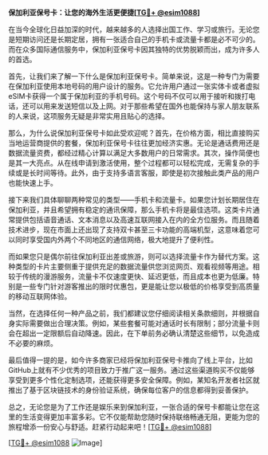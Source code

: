 **保加利亚保号卡：让您的海外生活更便捷[[TG💪+ @esim1088](https://t.me/s/esim1088)]**

在当今全球化日益加深的时代，越来越多的人选择出国工作、学习或旅行。无论您是短期访问还是长期定居，拥有一张适合自己的手机卡或流量卡都是必不可少的。而在众多国际通信服务中，保加利亚保号卡因其独特的优势脱颖而出，成为许多人的首选。

首先，让我们来了解一下什么是保加利亚保号卡。简单来说，这是一种专门为需要在保加利亚使用本地号码的用户设计的服务。它允许用户通过一张实体卡或者虚拟eSIM卡获得一个属于保加利亚的手机号码。这个号码不仅可以用于接听和拨打电话，还可以用来发送短信以及上网。对于那些希望在国外也能保持与家人朋友联系的人来说，这项服务无疑是非常实用且贴心的选择。

那么，为什么说保加利亚保号卡如此受欢迎呢？首先，在价格方面，相比直接购买当地运营商提供的套餐，保加利亚保号卡往往更加经济实惠。无论是通话费用还是数据流量资费，都经过精心计算以满足大多数用户的日常需求。其次，操作简便也是其一大亮点。从在线申请到激活使用，整个过程都可以轻松完成，无需复杂的手续或是长时间等待。此外，由于支持多语言客服，即使是初次接触此类产品的用户也能快速上手。

接下来我们具体聊聊两种常见的类型——手机卡和流量卡。如果您计划长期居住在保加利亚，并且希望拥有稳定的通讯保障，那么手机卡将是最佳选项。这类卡片通常提供包括语音通话、文本消息以及高速互联网接入在内的全方位服务。而且随着技术进步，现在市面上还出现了支持双卡甚至三卡功能的高端机型，这意味着您可以同时享受国内外两个不同地区的通信网络，极大地提升了便利性。

而如果您只是偶尔前往保加利亚出差或旅游，则可以选择流量卡作为替代方案。这种类型的卡片主要侧重于提供充足的数据流量供您浏览网页、观看视频等用途。相较于传统的漫游服务，流量卡不仅速度更快、延迟更低，而且成本也更为低廉。特别是一些专门针对游客推出的限时优惠包，更是能让您以极低的价格享受到高质量的移动互联网体验。

当然，在选择任何一种产品之前，我们都建议您仔细阅读相关条款细则，并根据自身实际需要做出合理决策。例如，某些套餐可能对通话时长有限制；部分流量卡则会在超出一定限额后自动降速。因此，在下单前务必确认清楚这些细节，以免造成不必要的麻烦。

最后值得一提的是，如今许多商家已经将保加利亚保号卡推向了线上平台，比如GitHub上就有不少优秀的项目致力于推广这一服务。通过这些渠道购买不仅能够享受到更多个性化定制选项，还能获得更多安全保障。例如，某知名开发者社区就推出了基于区块链技术的身份验证系统，确保每位客户的信息都得到妥善保护。

总之，无论您是为了工作还是娱乐来到保加利亚，一张合适的保号卡都能让您在这里的生活变得更加丰富多彩。它不仅能帮助您随时保持联络畅通无阻，更能为您的旅程增添一份安心与舒适。赶紧行动起来吧！[[TG💪+ @esim1088](https://t.me/s/esim1088)]

[[TG💪+ @esim1088](https://t.me/s/esim1088) ![Image](https://i.postimg.cc/4NQfJmqS/Snipaste-2025-05-13-00-14-12.png)]